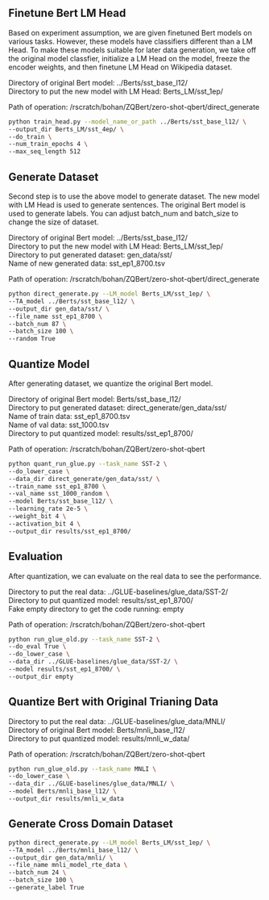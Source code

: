 ## Finetune Bert LM Head

Based on experiment assumption, we are given finetuned Bert models on various tasks. However, these models have classifiers different than a LM Head. To make these models suitable for later data generation, we take off the original model classfier, initialize a LM Head on the model, freeze the encoder weights, and then finetune LM Head on Wikipedia dataset.

Directory of original Bert model: ../Berts/sst_base_l12/  
Directory to put the new model with LM Head: Berts_LM/sst_1ep/

Path of operation: /rscratch/bohan/ZQBert/zero-shot-qbert/direct_generate

```bash
python train_head.py --model_name_or_path ../Berts/sst_base_l12/ \
--output_dir Berts_LM/sst_4ep/ \
--do_train \
--num_train_epochs 4 \
--max_seq_length 512
```

## Generate Dataset

Second step is to use the above model to generate dataset. The new model with LM Head is used to generate sentences. The original Bert model is used to generate labels. You can adjust batch_num and batch_size to change the size of dataset.

Directory of original Bert model: ../Berts/sst_base_l12/  
Directory to put the new model with LM Head: Berts_LM/sst_1ep/  
Directory to put generated dataset: gen_data/sst/  
Name of new generated data: sst_ep1_8700.tsv

Path of operation: /rscratch/bohan/ZQBert/zero-shot-qbert/direct_generate

```bash
python direct_generate.py --LM_model Berts_LM/sst_1ep/ \
--TA_model ../Berts/sst_base_l12/ \
--output_dir gen_data/sst/ \
--file_name sst_ep1_8700 \
--batch_num 87 \
--batch_size 100 \
--random True
```

## Quantize Model

After generating dataset, we quantize the original Bert model.

Directory of original Bert model: Berts/sst_base_l12/  
Directory to put generated dataset: direct_generate/gen_data/sst/  
Name of train data: sst_ep1_8700.tsv  
Name of val data: sst_1000.tsv  
Directory to put quantized model: results/sst_ep1_8700/

Path of operation: /rscratch/bohan/ZQBert/zero-shot-qbert

```bash
python quant_run_glue.py --task_name SST-2 \
--do_lower_case \
--data_dir direct_generate/gen_data/sst/ \
--train_name sst_ep1_8700 \
--val_name sst_1000_random \
--model Berts/sst_base_l12/ \
--learning_rate 2e-5 \
--weight_bit 4 \
--activation_bit 4 \
--output_dir results/sst_ep1_8700/
```

## Evaluation

After quantization, we can evaluate on the real data to see the performance.

Directory to put the real data: ../GLUE-baselines/glue_data/SST-2/  
Directory to put quantized model: results/sst_ep1_8700/  
Fake empty directory to get the code running: empty  

Path of operation: /rscratch/bohan/ZQBert/zero-shot-qbert  

```bash
python run_glue_old.py --task_name SST-2 \
--do_eval True \
--do_lower_case \
--data_dir ../GLUE-baselines/glue_data/SST-2/ \
--model results/sst_ep1_8700/ \
--output_dir empty
```

## Quantize Bert with Original Trianing Data

Directory to put the real data: ../GLUE-baselines/glue_data/MNLI/  
Directory of original Bert model: Berts/mnli_base_l12/  
Directory to put quantized model: results/mnli_w_data/  

Path of operation: /rscratch/bohan/ZQBert/zero-shot-qbert

```bash
python run_glue_old.py --task_name MNLI \
--do_lower_case \
--data_dir ../GLUE-baselines/glue_data/MNLI/ \
--model Berts/mnli_base_l12/ \
--output_dir results/mnli_w_data
```


## Generate Cross Domain Dataset



```bash
python direct_generate.py --LM_model Berts_LM/sst_1ep/ \
--TA_model ../Berts/mnli_base_l12/ \
--output_dir gen_data/mnli/ \
--file_name mnli_model_rte_data \
--batch_num 24 \
--batch_size 100 \
--generate_label True
```
